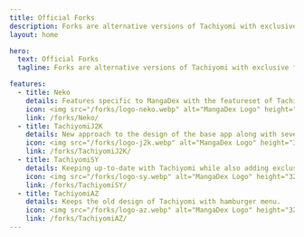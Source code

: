 ```yaml
---
title: Official Forks
description: Forks are alternative versions of Tachiyomi with exclusive features.
layout: home

hero:
  text: Official Forks
  tagline: Forks are alternative versions of Tachiyomi with exclusive features.

features:
  - title: Neko
    details: Features specific to MangaDex with the featureset of TachiyomiJ2K
    icon: <img src="/forks/logo-neko.webp" alt="MangaDex Logo" height="32" width="32">
    link: /forks/Neko/
  - title: TachiyomiJ2K
    details: New approach to the design of the base app along with several other enhancements
    icon: <img src="/forks/logo-j2k.webp" alt="MangaDex Logo" height="32" width="32">
    link: /forks/TachiyomiJ2K/
  - title: TachiyomiSY
    details: Keeping up-to-date with Tachiyomi while also adding exclusive features
    icon: <img src="/forks/logo-sy.webp" alt="MangaDex Logo" height="32" width="32">
    link: /forks/TachiyomiSY/
  - title: TachiyomiAZ
    details: Keeps the old design of Tachiyomi with hamburger menu.
    icon: <img src="/forks/logo-az.webp" alt="MangaDex Logo" height="32" width="32">
    link: /forks/TachiyomiAZ/
---
```


